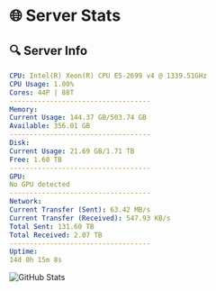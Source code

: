 # 🌐 Server Stats
## 🔍 Server Info
```yaml
CPU: Intel(R) Xeon(R) CPU E5-2699 v4 @ 1339.51GHz
CPU Usage: 1.00%
Cores: 44P | 88T
-----------------------------------
Memory:
Current Usage: 144.37 GB/503.74 GB
Available: 356.01 GB
-----------------------------------
Disk:
Current Usage: 21.69 GB/1.71 TB
Free: 1.60 TB
-----------------------------------
GPU:
No GPU detected
-----------------------------------
Network:
Current Transfer (Sent): 63.42 MB/s
Current Transfer (Received): 547.93 KB/s
Total Sent: 131.60 TB
Total Received: 2.07 TB
-----------------------------------
Uptime:
14d 0h 15m 8s
```
![GitHub Stats](https://img.shields.io/badge/Updated-2025-02-21_22:58:26-blue)